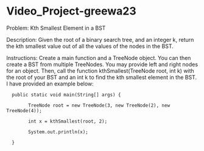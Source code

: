 # Video_Project-greewa23

Problem: Kth Smallest Element in a BST

Description: Given the root of a binary search tree, and an integer k, return the kth smallest value out of all the values of the nodes in the BST.

Instructions: Create a main function and a TreeNode object. You can then create a BST from multiple TreeNodes. You may provide left and right nodes for an object. Then, call the function kthSmallest(TreeNode root, int k) with the root of your BST and an int k to find the kth smallest element in the BST. I have provided an example below:


      public static void main(String[] args) {

            TreeNode root = new TreeNode(3, new TreeNode(2), new TreeNode(4));
      
            int x = kthSmallest(root, 2);
      
            System.out.println(x);
      
      }
